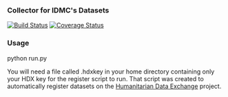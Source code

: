 ### Collector for IDMC's Datasets
[![Build Status](https://travis-ci.org/OCHA-DAP/hdxscraper-idmc.svg?branch=master&ts=1)](https://travis-ci.org/OCHA-DAP/hdxscraper-idmc) [![Coverage Status](https://coveralls.io/repos/github/OCHA-DAP/hdxscraper-idmc/badge.svg?branch=master&ts=1)](https://coveralls.io/github/OCHA-DAP/hdxscraper-idmc?branch=master)

### Usage
python run.py

You will need a file called .hdxkey in your home directory containing only your HDX key for the register script to run. That script was created to automatically register datasets on the [Humanitarian Data Exchange](http://data.humdata.org/) project.
